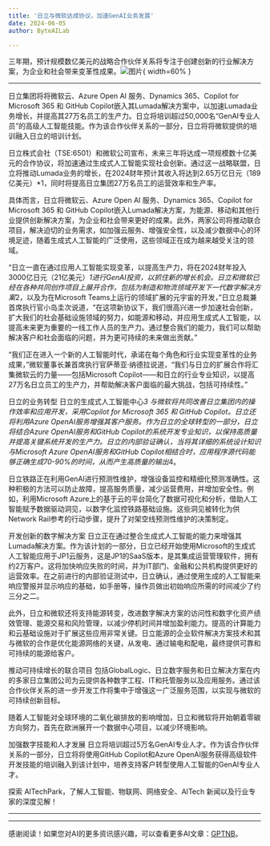 ```yaml
---
title: '日立与微软达成协议，加速GenAI业务发展'
date: 2024-06-05
author: ByteAILab

---
```


三年期，预计规模数亿美元的战略合作伙伴关系将专注于创建创新的行业解决方案，为企业和社会带来变革性成果。![图片](https://ai-techpark.com/wp-content/uploads/2024/06/Hitachi-960x540.jpg){ width=60% }

---
日立集团将将微软云、Azure Open AI 服务、Dynamics 365、Copilot for Microsoft 365 和 GitHub Copilot嵌入其Lumada解决方案中，以加速Lumada业务增长，并提高其27万名员工的生产力。日立将培训超过50,000名“GenAI专业人员”的高级人工智能技能。作为该合作伙伴关系的一部分，日立将将微软提供的培训融入日立的培训计划。

日立株式会社（TSE:6501）和微软公司宣布，未来三年将达成一项规模数十亿美元的合作协议，将加速通过生成式人工智能实现社会创新。通过这一战略联盟，日立将推动Lumada业务的增长，在2024财年预计其收入将达到2.65万亿日元（189亿美元）*1，同时将提高日立集团27万名员工的运营效率和生产率。

具体而言，日立将微软云、Azure Open AI 服务、Dynamics 365、Copilot for Microsoft 365 和 GitHub Copilot嵌入Lumada解决方案，为能源、移动和其他行业提供创新解决方案，为企业和社会带来更好的成果。此外，两家公司将推动联合项目，解决迫切的业务需求，如加强云服务、增强安全性，以及减少数据中心的环境足迹，随着生成式人工智能的广泛使用，这些领域正在成为越来越受关注的领域。

“日立一直在通过应用人工智能实现变革，以提高生产力，将在2024财年投入3000亿日元（21亿美元）*1进行GenAI投资，以抓住新的增长机会。日立和微软已经在各种共同创作项目上展开合作，包括为制造和物流领域开发下一代数字解决方案*2，以及为在Microsoft Teams上运行的领域扩展的元宇宙的开发，”日立总裁兼首席执行官小岛圭次说道，“在这项新协议下，我们很高兴进一步加速社会创新，扩大我们的社会基础设施领域的努力，如能源和移动，并应用生成式人工智能，以提高未来更为重要的一线工作人员的生产力。通过整合我们的能力，我们可以帮助解决客户和社会面临的问题，并为更可持续的未来做出贡献。”

“我们正在进入一个新的人工智能时代，承诺在每个角色和行业实现变革性的业务成果，”微软董事长兼首席执行官萨蒂亚·纳德拉说道，“我们与日立的扩展合作将汇集微软云的力量——包括Microsoft Copilot——和日立的行业专业知识，以提高27万名日立员工的生产力，并帮助解决客户面临的最大挑战，包括可持续性。”

日立的业务转型
日立的生成式人工智能中心*3 与微软将共同改善日立集团内的操作效率和应用开发，采用Copilot for Microsoft 365 和 GitHub Copilot。日立还将利用Azure OpenAI服务增强其客户服务。作为日立的全球转型的一部分，日立将结合Azure OpenAI服务和GitHub Copilot的系统开发专业知识，以保持高质量并提高关键系统开发的生产力。日立的内部验证确认，当将其详细的系统设计知识与Microsoft Azure OpenAI服务和GitHub Copilot相结合时，应用程序源代码能够正确生成70-90%的时间，从而产生高质量的输出*4。

日立铁路正在利用GenAI进行预测性维护，增强设备监控和精细化预测准确性。这种积极的方法可以防止故障，提高服务质量，减少运营费用，并增加安全性。例如，利用Microsoft Azure上的基于云的平台简化了数据可视化和分析，借助人工智能赋予数据驱动洞见，以数字化监控铁路基础设施。这些洞见被转化为供Network Rail参考的行动步骤，提升了对架空线预测性维护的决策制定。

开发创新的数字解决方案
日立正在通过整合生成式人工智能的能力来增强其Lumada解决方案。作为该计划的一部分，日立已经开始使用Microsoft的生成式人工智能应用于JP1云服务，这是JP1的SaaS版本，是其集成运营管理软件，拥有约2万客户。这将加快响应失败的时间，并为IT部门、金融和公共机构提供更好的运营效率。在之前进行的内部验证测试中，日立确认，通过使用生成的人工智能来响应警报并显示响应的基础，如手册等，操作员做出初始响应所需的时间减少了约三分之二。

此外，日立和微软还将支持能源转变，改进数字解决方案的访问性和数字化资产绩效管理、能源交易和风险管理，以减少停机时间并增加盈利能力。提高的计算能力和云基础设施对于扩展这些应用非常关键。日立能源的企业软件解决方案技术和其与微软的合作是优化能源网络的关键，从发电、通过输电和配电，最终提供可靠和可持续的能源给客户。

推动可持续增长的联合项目
包括GlobalLogic、日立数字服务和日立解决方案在内的多家日立集团公司为云提供各种数字工程、IT和托管服务以及应用服务。通过该合作伙伴关系的进一步开发工作将集中于增强这一广泛服务范围，以实现与微软的可持续创新目标。

随着人工智能对全球环境的二氧化碳排放的影响增加，日立和微软将开始朝着零碳方向努力，首先在欧洲展开一个数据中心项目，以减少环境影响。

加强数字技能和人才发展
日立将培训超过5万名GenAI专业人才。作为该合作伙伴关系的一部分，日立将将使用GitHub Copilot和Azure OpenAI服务获得高级软件开发技能的培训融入到该计划中，培养支持客户转型使用人工智能的GenAI专业人才。

探索 AITechPark，了解人工智能、物联网、网络安全、AITech 新闻以及行业专家的深度见解！

---
---
感谢阅读！如果您对AI的更多资讯感兴趣，可以查看更多AI文章：[GPTNB](https://gptnb.com)。